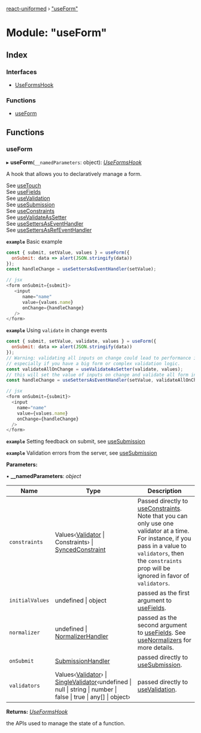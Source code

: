 [react-uniformed](../README.md) › ["useForm"](_useform_.md)

# Module: "useForm"

## Index

### Interfaces

* [UseFormsHook](../interfaces/_useform_.useformshook.md)

### Functions

* [useForm](_useform_.md#useform)

## Functions

###  useForm

▸ **useForm**(`__namedParameters`: object): *[UseFormsHook](../interfaces/_useform_.useformshook.md)*

A hook that allows you to declaratively manage a form.<br>

See [useTouch](_usetouch_.md#usetouch)<br/>
See [useFields](_usefields_.md#usefields)<br/>
See [useValidation](_usevalidation_.md#usevalidation)<br/>
See [useSubmission](_usesubmission_.md#usesubmission)<br/>
See [useConstraints](_useconstraints_.md#useconstraints) <br/>
See [useValidateAsSetter](_usehandlers_.md#usevalidateassetter)<br/>
See [useSettersAsEventHandler](_usehandlers_.md#usesettersaseventhandler)<br/>
See [useSettersAsRefEventHandler](_usesettersasrefeventhandler_.md#usesettersasrefeventhandler)

**`example`** <caption>Basic example</caption>
```javascript
const { submit, setValue, values } = useForm({
  onSubmit: data => alert(JSON.stringify(data))
});
const handleChange = useSettersAsEventHandler(setValue);

// jsx
<form onSubmit={submit}>
   <input
      name="name"
      value={values.name}
      onChange={handleChange}
   />
</form>
```

**`example`** <caption>Using `validate` in change events</caption>
```javascript
const { submit, setValue, validate, values } = useForm({
  onSubmit: data => alert(JSON.stringify(data))
});
// Warning: validating all inputs on change could lead to performance issues,
// especially if you have a big form or complex validation logic.
const validateAllOnChange = useValidateAsSetter(validate, values);
// this will set the value of inputs on change and validate all form inputs
const handleChange = useSettersAsEventHandler(setValue, validateAllOnChange);

// jsx
<form onSubmit={submit}>
  <input
    name="name"
    value={values.name}
    onChange={handleChange}
  />
</form>
```

**`example`** <caption>Setting feedback on submit, see [useSubmission](_usesubmission_.md#usesubmission)</caption>

**`example`** <caption>Validation errors from the server, see [useSubmission](_usesubmission_.md#usesubmission)</caption>

**Parameters:**

▪ **__namedParameters**: *object*

Name | Type | Description |
------ | ------ | ------ |
`constraints` | Values‹[Validator](../interfaces/_usevalidation_.validator.md) &#124; Constraints› &#124; [SyncedConstraint](../interfaces/_useconstraints_.syncedconstraint.md) | Passed directly to [useConstraints](_useconstraints_.md#useconstraints). Note that you can only use one validator at a time. For instance, if you pass in a value to `validators`, then the `constraints` prop will be ignored in favor of `validators`. |
`initialValues` | undefined &#124; object | passed as the first argument to [useFields](_usefields_.md#usefields). |
`normalizer` | undefined &#124; [NormalizerHandler](../interfaces/_usefields_.normalizerhandler.md) | passed as the second argument to [useFields](_usefields_.md#usefields). See [useNormalizers](_usenormalizers_.md#usenormalizers) for more details. |
`onSubmit` | [SubmissionHandler](../interfaces/_usesubmission_.submissionhandler.md) | passed directly to [useSubmission](_usesubmission_.md#usesubmission). |
`validators` | Values‹[Validator](../interfaces/_usevalidation_.validator.md)› &#124; [SingleValidator](../interfaces/_usevalidation_.singlevalidator.md)‹undefined &#124; null &#124; string &#124; number &#124; false &#124; true &#124; any[] &#124; object› | passed directly to [useValidation](_usevalidation_.md#usevalidation). |

**Returns:** *[UseFormsHook](../interfaces/_useform_.useformshook.md)*

the APIs used to manage the state of a function.
